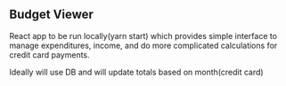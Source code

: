 ## Budget Viewer

React app to be run locally(yarn start) which provides simple interface to manage expenditures, income, and do more complicated calculations for credit card payments. 

Ideally will use DB and will update totals based on month(credit card)

